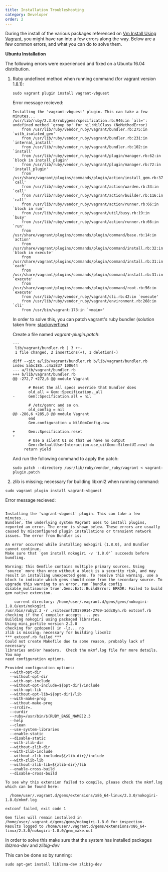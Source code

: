 ```yaml
---
title: Installation Troubleshooting
category: Developer
order: 2
---
```


During the install of the various packages referenced on [Vm Install Using Vagrant](vm_install_using_vagrant),
you might have ran into a few errors along the way. Below are a few common errors, and what you can do to solve them.

**Ubuntu Installation**

The following errors were experienced and fixed on a Ubuntu 16.04 distribution.

1. Ruby undefined method when running command (for vagrant version 1.8.1):

    ```
    sudo vagrant plugin install vagrant-vbguest
    ```

    Error message recieved:

    ```
    Installing the 'vagrant-vbguest' plugin. This can take a few minutes...
    /usr/lib/ruby/2.3.0/rubygems/specification.rb:946:in `all=': undefined method `group_by' for nil:NilClass (NoMethodError)
    	from /usr/lib/ruby/vendor_ruby/vagrant/bundler.rb:275:in `with_isolated_gem'
    	from /usr/lib/ruby/vendor_ruby/vagrant/bundler.rb:231:in `internal_install'
    	from /usr/lib/ruby/vendor_ruby/vagrant/bundler.rb:102:in `install'
    	from /usr/lib/ruby/vendor_ruby/vagrant/plugin/manager.rb:62:in `block in install_plugin'
    	from /usr/lib/ruby/vendor_ruby/vagrant/plugin/manager.rb:72:in `install_plugin'
    	from /usr/share/vagrant/plugins/commands/plugin/action/install_gem.rb:37:in `call'
    	from /usr/lib/ruby/vendor_ruby/vagrant/action/warden.rb:34:in `call'
    	from /usr/lib/ruby/vendor_ruby/vagrant/action/builder.rb:116:in `call'
    	from /usr/lib/ruby/vendor_ruby/vagrant/action/runner.rb:66:in `block in run'
    	from /usr/lib/ruby/vendor_ruby/vagrant/util/busy.rb:19:in `busy'
    	from /usr/lib/ruby/vendor_ruby/vagrant/action/runner.rb:66:in `run'
    	from /usr/share/vagrant/plugins/commands/plugin/command/base.rb:14:in `action'
    	from /usr/share/vagrant/plugins/commands/plugin/command/install.rb:32:in `block in execute'
    	from /usr/share/vagrant/plugins/commands/plugin/command/install.rb:31:in `each'
    	from /usr/share/vagrant/plugins/commands/plugin/command/install.rb:31:in `execute'
    	from /usr/share/vagrant/plugins/commands/plugin/command/root.rb:56:in `execute'
    	from /usr/lib/ruby/vendor_ruby/vagrant/cli.rb:42:in `execute'
    	from /usr/lib/ruby/vendor_ruby/vagrant/environment.rb:268:in `cli'
    	from /usr/bin/vagrant:173:in `<main>'
    ```

    In order to solve this, you can patch vagrant's ruby bundler (solution taken from: [stackoverflow](https://stackoverflow.com/questions/36811863/cant-install-vagrant-plugins-in-ubuntu-16-04/36991648#36991648))  

    Create a file named _vagrant-plugin.patch_:

    ```
    ---
     lib/vagrant/bundler.rb | 3 ++-
     1 file changed, 2 insertions(+), 1 deletion(-)

    diff --git a/lib/vagrant/bundler.rb b/lib/vagrant/bundler.rb
    index 5a5c185..c4a3837 100644
    --- a/lib/vagrant/bundler.rb
    +++ b/lib/vagrant/bundler.rb
    @@ -272,7 +272,6 @@ module Vagrant

           # Reset the all specs override that Bundler does
           old_all = Gem::Specification._all
    -      Gem::Specification.all = nil

           # /etc/gemrc and so on.
           old_config = nil
    @@ -286,6 +285,8 @@ module Vagrant
           end
           Gem.configuration = NilGemConfig.new

    +      Gem::Specification.reset
    +
           # Use a silent UI so that we have no output
           Gem::DefaultUserInteraction.use_ui(Gem::SilentUI.new) do
         return yield
    ```

    And run the following command to apply the patch:

    ```
    sudo patch --directory /usr/lib/ruby/vendor_ruby/vagrant < vagrant-plugin.patch
    ```

2. zlib is missing; necessary for building libxml2 when running command:

  ```
  sudo vagrant plugin install vagrant-vbguest
  ```

  Error message recieved:

  ```

  Installing the 'vagrant-vbguest' plugin. This can take a few minutes...
  Bundler, the underlying system Vagrant uses to install plugins,
  reported an error. The error is shown below. These errors are usually
  caused by misconfigured plugin installations or transient network
  issues. The error from Bundler is:

  An error occurred while installing nokogiri (1.8.0), and Bundler cannot continue.
  Make sure that `gem install nokogiri -v '1.8.0'` succeeds before bundling.

  Warning: this Gemfile contains multiple primary sources. Using `source` more than once without a block is a security risk, and may result in installing unexpected gems. To resolve this warning, use a block to indicate which gems should come from the secondary source. To upgrade this warning to an error, run `bundle config disable_multisource true`.Gem::Ext::BuildError: ERROR: Failed to build gem native extension.

      current directory: /home/user/.vagrant.d/gems/gems/nokogiri-1.8.0/ext/nokogiri
  /usr/bin/ruby2.3 -r ./siteconf20170914-2709-1ddc8yn.rb extconf.rb
  checking if the C compiler accepts ... yes
  Building nokogiri using packaged libraries.
  Using mini_portile version 2.2.0
  checking for gzdopen() in -lz... no
  zlib is missing; necessary for building libxml2
  *** extconf.rb failed ***
  Could not create Makefile due to some reason, probably lack of necessary
  libraries and/or headers.  Check the mkmf.log file for more details.  You may
  need configuration options.

  Provided configuration options:
    --with-opt-dir
    --without-opt-dir
    --with-opt-include
    --without-opt-include=${opt-dir}/include
    --with-opt-lib
    --without-opt-lib=${opt-dir}/lib
    --with-make-prog
    --without-make-prog
    --srcdir=.
    --curdir
    --ruby=/usr/bin/$(RUBY_BASE_NAME)2.3
    --help
    --clean
    --use-system-libraries
    --enable-static
    --disable-static
    --with-zlib-dir
    --without-zlib-dir
    --with-zlib-include
    --without-zlib-include=${zlib-dir}/include
    --with-zlib-lib
    --without-zlib-lib=${zlib-dir}/lib
    --enable-cross-build
    --disable-cross-build

  To see why this extension failed to compile, please check the mkmf.log which can be found here:

    /home/user/.vagrant.d/gems/extensions/x86_64-linux/2.3.0/nokogiri-1.8.0/mkmf.log

  extconf failed, exit code 1

  Gem files will remain installed in /home/user/.vagrant.d/gems/gems/nokogiri-1.8.0 for inspection.
  Results logged to /home/user/.vagrant.d/gems/extensions/x86_64-linux/2.3.0/nokogiri-1.8.0/gem_make.out
  ```

  In order to solve this make sure that the system has installed packages _lblzma-dev_ and _zliblg-dev_

  This can be done so by running:

  ```
  sudo apt-get install liblzma-dev zlib1g-dev
  ```
